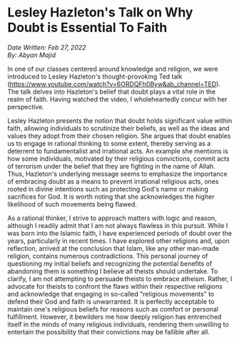# Lesley Hazleton's Talk on Why Doubt is Essential To Faith

*Date Written: Feb 27, 2022* \
*By: Abyan Majid*

In one of our classes centered around knowledge and religion, we were introduced to Lesley Hazleton's thought-provoking Ted talk (https://www.youtube.com/watch?v=6ORDQFh0Byw&ab_channel=TED). The talk delves into Hazleton's belief that doubt plays a vital role in the realm of faith. Having watched the video, I wholeheartedly concur with her perspective.

Lesley Hazleton presents the notion that doubt holds significant value within faith, allowing individuals to scrutinize their beliefs, as well as the ideas and values they adopt from their chosen religion. She argues that doubt enables us to engage in rational thinking to some extent, thereby serving as a deterrent to fundamentalist and irrational acts. An example she mentions is how some individuals, motivated by their religious convictions, commit acts of terrorism under the belief that they are fighting in the name of Allah. Thus, Hazleton's underlying message seems to emphasize the importance of embracing doubt as a means to prevent irrational religious acts, ones rooted in divine intentions such as protecting God's name or making sacrifices for God. It is worth noting that she acknowledges the higher likelihood of such movements being flawed.

As a rational thinker, I strive to approach matters with logic and reason, although I readily admit that I am not always flawless in this pursuit. While I was born into the Islamic faith, I have experienced periods of doubt over the years, particularly in recent times. I have explored other religions and, upon reflection, arrived at the conclusion that Islam, like any other man-made religion, contains numerous contradictions. This personal journey of questioning my initial beliefs and recognizing the potential benefits of abandoning them is something I believe all theists should undertake. To clarify, I am not attempting to persuade theists to embrace atheism. Rather, I advocate for theists to confront the flaws within their respective religions and acknowledge that engaging in so-called "religious movements" to defend their God and faith is unwarranted. It is perfectly acceptable to maintain one's religious beliefs for reasons such as comfort or personal fulfillment. However, it bewilders me how deeply religion has entrenched itself in the minds of many religious individuals, rendering them unwilling to entertain the possibility that their convictions may be fallible after all.